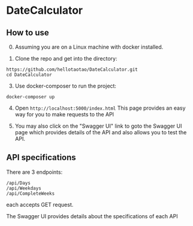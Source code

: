 # DateCalculator

## How to use
0. Assuming you are on a Linux machine with docker installed.

1. Clone the repo and get into the directory:
```
https://github.com/hellotaotao/DateCalculator.git
cd DateCalculator
```

3. Use docker-composer to run the project:
```
docker-composer up
```

4. Open ```http://localhost:5000/index.html```
This page provides an easy way for you to make requests to the API

5. You may also click on the "Swagger UI" link to goto the Swagger UI page which provides details of the API and also allows you to test the API.

## API specifications
There are 3 endpoints:
```
/api/Days
/api/Weekdays
/api/CompleteWeeks
```
each accepts GET request.

The Swagger UI provides details about the specifications of each API
